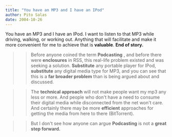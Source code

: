 ```yaml
---
title: "You have an MP3 and I have an IPod"
author: Pito Salas
date: 2004-10-26
---
```




You have an MP3 and I have an IPod. I want to listen to that MP3 while
driving, walking, or working out. Anything that will facilitate and make it
more convenient for me to achieve that is **valuable**. **End of story.**

>>

>> Before anyone coined the term **Podcasting** , and before there were
**enclosures** in RSS, this real-life problem existed and was seeking a
solution. **Substitute** any portable player for IPod, **substitute** any
digital media type for MP3, and you can see that this is a **far broader
problem** than is being argued about and discussed.

>>

>> The **technical approach** will not make people want my mp3 any less or
more. And people who don't have a need to consume their digital media while
disconnected from the net won't care. And certainly there may be more
**efficient** approaches for getting the media from here to there
(BitTorrent).

>>

>> But I don't see how anyone can argue **Podcasting** is not a **great step
forward.**


